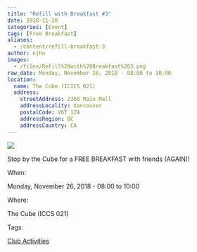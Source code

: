 ```yaml
---
title: "Refill with Breakfast #3"
date: 2018-11-20
categories: [Event]
tags: [Free Breakfast]
aliases:
  - /content/refill-breakfast-3
author: njhu
images:
  - /files/Refill%20with%20Breakfast%203.png
raw_date: Monday, November 26, 2018 - 08:00 to 10:00
location:
  name: The Cube (ICICS 021)
  address:
    streetAddress: 2366 Main Mall
    addressLocality: Vancouver
    postalCode: V6T 1Z4
    addressRegion: BC
    addressCountry: CA
---
```


![](/files/Refill%20with%20Breakfast%203.png)

Stop by the Cube for a FREE BREAKFAST with friends (AGAIN)!

When: 

Monday, November 26, 2018 - 08:00 to 10:00

Where: 

The Cube (ICCS 021)

Tags: 

[Club Activities](/club)

